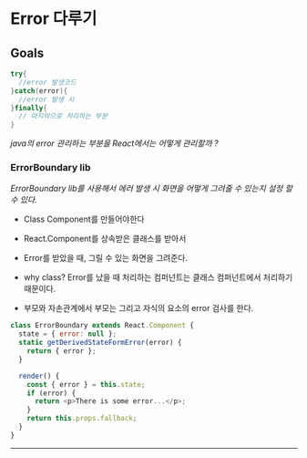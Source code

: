 # Error 다루기

## Goals

```java
try{
  //error 발생코드
}catch(error){
  //error 발생 시
}finally{
  // 마지막으로 처리하는 부분
}
```

_java의 error 관리하는 부분을 React에서는 어떻게 관리할까 ?_

### ErrorBoundary lib

_ErrorBoundary lib를 사용해서 에러 발생 시 화면을 어떻게 그려줄 수 있는지 설정 할 수 있다._

- Class Component를 만들어야한다

- React.Component를 상속받은 클래스를 받아서

- Error를 받았을 때, 그릴 수 있는 화면을 그려준다.

- why class? Error를 났을 때 처리하는 컴퍼넌트는 클래스 컴퍼넌트에서 처리하기 때문이다.

- 부모와 자손관계에서 부모는 그리고 자식의 요소의 error 검사를 한다.

```js
class ErrorBoundary extends React.Component {
  state = { error: null };
  static getDerivedStateFormError(error) {
    return { error };
  }

  render() {
    const { error } = this.state;
    if (error) {
      return <p>There is some error...</p>;
    }
    return this.props.fallback;
  }
}
```

---
